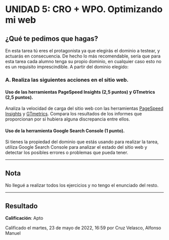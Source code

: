 # UNIDAD 5: CRO + WPO. Optimizando mi web

## ¿Qué te pedimos que hagas?

En esta tarea tú eres el protagonista ya que elegirás el dominio a testear, y actuarás en consecuencia. De hecho lo más recomendable, sería que para esta tarea cada alumno tenga su propio dominio, en cualquier caso esto no es un requisito imprescindible. A partir del dominio elegido:

### A. Realiza las siguientes acciones en el sitio web.

#### Uso de las herramientas PageSpeed Insights (2,5 puntos) y GTmetrics (2,5 puntos).

Analiza la velocidad de carga del sitio web con las herramientas [PageSpeed Insights](https://developers.google.com/speed/pagespeed/insights/?hl=es) y [GTmetrics](https://gtmetrix.com/). Compara los resultados de los informes que proporcionan por si hubiera alguna discrepancia entre ellos.

#### Uso de la herramienta Google Search Console (1 punto).

Si tienes la propiedad del dominio que estás usando para realizar la tarea, utiliza Google Search Console para analizar el estado del sitio web y detectar los posibles errores o problemas que pueda tener.

---

## Nota

No llegué a realizar todos los ejercicios y no tengo el enunciado del resto.

---

## Resultado

**Calificación**: Apto

Calificado el martes, 23 de mayo de 2022, 16:59 por Cruz Velasco, Alfonso Manuel